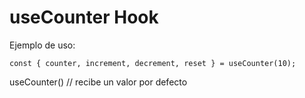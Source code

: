 # useCounter Hook

Ejemplo de uso:
```
const { counter, increment, decrement, reset } = useCounter(10);
```

useCounter() // recibe un valor por defecto